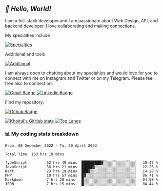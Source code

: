 ## _:wave: Hello, World!_

I am a full-stack developer and I am passionate about Web Design, API, and backend developer. I love collaborating and making connections.

My specialties include

[![Specialties](https://skillicons.dev/icons?i=php,laravel,javascript,react,vue,mysql,tailwind)](https://skillicons.dev)

Additional and tools

[![Additional](https://skillicons.dev/icons?i=bash,vscode,vite,webpack,vercel,git,github,gitlab)](https://skillicons.dev)

I am always open to chatting about my specialties and would love for you to connect with me on Instagram and Twitter or on my Telegram. Please feel free also to connect on:

[![Gmail Badge](https://img.shields.io/badge/-ahmusafir.khoirul@gmail.com-c14438?style=flat&logo=Gmail&logoColor=white&link=mailto:ahmusafir.khoirul@gmail.com)](mailto:ahmusafir.khoirul@gmail.com)
[![Linkedin Badge](https://img.shields.io/badge/-Ahmad_Musafir_Khoirul_Fattah-0072b1?style=flat&logo=Linkedin&logoColor=white&link=https://www.linkedin.com/in/ahmad-musafir-khoirul-fattah-26a53a207/)](https://www.linkedin.com/in/masmuss/)

Find my repository:

[![Github Badge](https://img.shields.io/badge/-masmuss-grey?style=flat&logo=github&logoColor=white&link=https://github.com/masmuss)](https://github.com/masmuss)

[![Khoirul's GitHub stats](https://github-readme-stats.vercel.app/api?username=masmuss&show_icons=true&include_all_commits=true&theme=transparent&layout=compact)](https://github.com/masmuss/github-readme-stats)
[![Top Langs](https://github-readme-stats.vercel.app/api/top-langs/?username=masmuss&theme=transparent&layout=compact)](https://github.com/masmuss/github-readme-stats)

### :bar_chart: My coding stats breakdown

<!--START_SECTION:waka-->

```text
From: 08 December 2022 - To: 20 April 2023

Total Time: 163 hrs 19 mins

TypeScript         62 hrs 49 mins  █████████▓░░░░░░░░░░░░░░░   38.47 %
JavaScript         36 hrs 21 mins  █████▓░░░░░░░░░░░░░░░░░░░   22.26 %
Dart               23 hrs 19 mins  ███▓░░░░░░░░░░░░░░░░░░░░░   14.28 %
PHP                10 hrs 57 mins  █▓░░░░░░░░░░░░░░░░░░░░░░░   06.71 %
Markdown           7 hrs 28 mins   █░░░░░░░░░░░░░░░░░░░░░░░░   04.58 %
JSON               7 hrs 15 mins   █░░░░░░░░░░░░░░░░░░░░░░░░   04.44 %
```

<!--END_SECTION:waka-->
